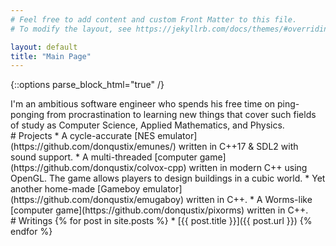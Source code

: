 ```yaml
---
# Feel free to add content and custom Front Matter to this file.
# To modify the layout, see https://jekyllrb.com/docs/themes/#overriding-theme-defaults

layout: default
title: "Main Page"
---
```

{::options parse_block_html="true" /}

<section>
I'm an ambitious software engineer who spends his free time on ping-ponging from procrastination to learning new things that cover such fields of study as Computer Science, Applied Mathematics, and Physics.
</section>

<section>
# Projects
* A cycle-accurate [NES emulator](https://github.com/donqustix/emunes/) written in C++17 & SDL2 with sound support.
* A multi-threaded [computer game](https://github.com/donqustix/colvox-cpp) written in modern C++ using OpenGL. The game allows players to design buildings in a cubic world.
* Yet another home-made [Gameboy emulator](https://github.com/donqustix/emugaboy) written in C++.
* A Worms-like [computer game](https://github.com/donqustix/pixorms) written in C++.
</section>

<section>
# Writings
{% for post in site.posts %}
* [{{ post.title }}]({{ post.url }})
{% endfor %}
</section>

